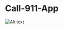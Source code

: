 # Call-911-App

![Alt text](/home/ouai-nazim/AndroidStudioProjects/LearnApplication/app/src/main/res/drawable-v24/background.png?raw=true "Title")